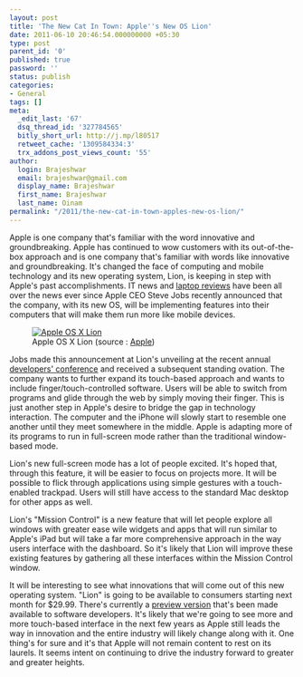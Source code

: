 ```yaml
---
layout: post
title: 'The New Cat In Town: Apple''s New OS Lion'
date: 2011-06-10 20:46:54.000000000 +05:30
type: post
parent_id: '0'
published: true
password: ''
status: publish
categories:
- General
tags: []
meta:
  _edit_last: '67'
  dsq_thread_id: '327784565'
  bitly_short_url: http://j.mp/l80517
  retweet_cache: '1309584334:3'
  trx_addons_post_views_count: '55'
author:
  login: Brajeshwar
  email: brajeshwar@gmail.com
  display_name: Brajeshwar
  first_name: Brajeshwar
  last_name: Oinam
permalink: "/2011/the-new-cat-in-town-apples-new-os-lion/"
---
```

<p>Apple is one company that's familiar with the word innovative and groundbreaking. Apple has continued to wow customers with its out-of-the-box approach and is one company that's familiar with words like innovative and groundbreaking. It's changed the face of computing and mobile technology and its new operating system, Lion, is keeping in step with Apple's past accomplishments. IT news and <a href="http://laptopreviews.com/">laptop reviews</a> have been all over the news ever since Apple CEO Steve Jobs recently announced that the company, with its new OS, will be implementing features into their computers that will make them run more like mobile devices.</p>
<p><!--more--></p>
<figure><a href="http://www.apple.com/macosx/"><img src="/static/2011/06/osx-lion.jpg" alt="Apple OS X Lion" /></a><br />
<figcaption>Apple OS X Lion (source : <a href="http://www.apple.com/macosx/lion/">Apple</a>)</figcaption>
</figure>
<p>Jobs made this announcement at Lion's unveiling at the recent annual <a href="http://developer.apple.com/wwdc/">developers' conference</a> and received a subsequent standing ovation. The company wants to further expand its touch-based approach and wants to include finger/touch-controlled software. Users will be able to switch from programs and glide through the web by simply moving their finger. This is just another step in Apple's desire to bridge the gap in technology interaction. The computer and the iPhone will slowly start to resemble one another until they meet somewhere in the middle. Apple is adapting more of its programs to run in full-screen mode rather than the traditional window-based mode.</p>
<p>Lion's new full-screen mode has a lot of people excited. It's hoped that, through this feature, it will be easier to focus on projects more. It will be possible to flick through applications using simple gestures with a touch-enabled trackpad. Users will still have access to the standard Mac desktop for other apps as well.</p>
<p>Lion's "Mission Control" is a new feature that will let people explore all windows with greater ease wile widgets and apps that will run similar to Apple's iPad but will take a far more comprehensive approach in the way users interface with the dashboard. So it's likely that Lion will improve these existing features by gathering all these interfaces within the Mission Control window.</p>
<p>It will be interesting to see what innovations that will come out of this new operating system. "Lion" is going to be available to consumers starting next month for $29.99. There's currently a <a href="http://www.apple.com/macosx/">preview version</a> that's been made available to software developers. It's likely that we're going to see more and more touch-based interface in the next few years as Apple still leads the way in innovation and the entire industry will likely change along with it. One thing's for sure and it's that Apple will not remain content to rest on its laurels. It seems intent on continuing to drive the industry forward to greater and greater heights.</p>
